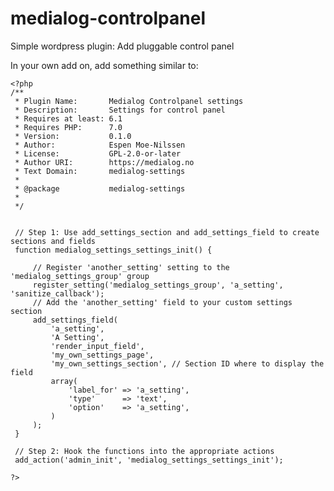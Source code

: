 # medialog-controlpanel
 Simple wordpress plugin: Add pluggable control panel

In your own add on, add something similar to:

    <?php
    /**
     * Plugin Name:       Medialog Controlpanel settings
     * Description:       Settings for control panel
     * Requires at least: 6.1
     * Requires PHP:      7.0
     * Version:           0.1.0
     * Author:            Espen Moe-Nilssen
     * License:           GPL-2.0-or-later
     * Author URI:        https://medialog.no
     * Text Domain:       medialog-settings
     *
     * @package           medialog-settings
     *
     */


     // Step 1: Use add_settings_section and add_settings_field to create sections and fields
     function medialog_settings_settings_init() {

         // Register 'another_setting' setting to the 'medialog_settings_group' group
         register_setting('medialog_settings_group', 'a_setting', 'sanitize_callback');
         // Add the 'another_setting' field to your custom settings section
         add_settings_field(
             'a_setting',
             'A Setting',
             'render_input_field',
             'my_own_settings_page',
             'my_own_settings_section', // Section ID where to display the field
             array(
                 'label_for' => 'a_setting',
                 'type'      => 'text',
                 'option'    => 'a_setting',
             )
         );
     }

     // Step 2: Hook the functions into the appropriate actions
     add_action('admin_init', 'medialog_settings_settings_init');

    ?>

